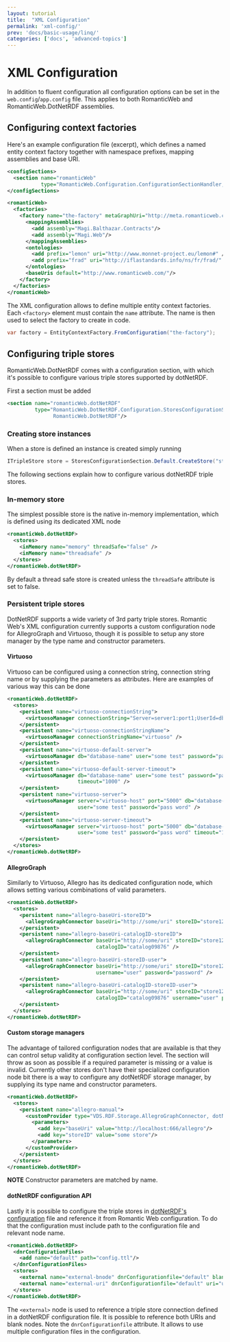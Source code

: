 ```yaml
---
layout: tutorial
title:  "XML Configuration"
permalink: 'xml-config/'
prev: 'docs/basic-usage/linq/'
categories: ['docs', 'advanced-topics']
---
```


# XML Configuration

In addition to fluent configuration all configuration options can be set in the `web.config`/`app.config` file. This
applies to both RomanticWeb and RomanticWeb.DotNetRDF assemblies.

## Configuring context factories

Here's an example configuration file (excerpt), which defines a named entity context factory together with namespace
prefixes, mapping assemblies and base URI.

``` xml
<configSections>
  <section name="romanticWeb"
           type="RomanticWeb.Configuration.ConfigurationSectionHandler, RomanticWeb"/>
</configSections>

<romanticWeb>
  <factories>
    <factory name="the-factory" metaGraphUri="http://meta.romanticweb.com">
      <mappingAssemblies>
        <add assembly="Magi.Balthazar.Contracts"/>
        <add assembly="Magi.Web"/>
      </mappingAssemblies>
      <ontologies>
        <add prefix="lemon" uri="http://www.monnet-project.eu/lemon#" />
        <add prefix="frad" uri="http://iflastandards.info/ns/fr/frad/" />
      </ontologies>
      <baseUris default="http://www.romanticweb.com/"/>
    </factory>
  </factories>
</romanticWeb>
```

The XML configuration allows to define multiple entity context factories. Each `<factory>` element must contain the
`name` attribute. The name is then used to select the factory to create in code.

``` java
var factory = EntityContextFactory.FromConfiguration("the-factory");
```

## Configuring triple stores

RomanticWeb.DotNetRDF comes with a configuration section, with which it's possible to configure various triple stores
supported by dotNetRDF.

First a section must be added

``` xml
<section name="romanticWeb.dotNetRDF"
         type="RomanticWeb.DotNetRDF.Configuration.StoresConfigurationSection,
               RomanticWeb.DotNetRDF"/>
```

### Creating store instances

When a store is defined an instance is created simply running

``` java
ITripleStore store = StoresConfigurationSection.Default.CreateStore("store name");
```

The following sections explain how to configure various dotNetRDF triple stores.

### In-memory store

The simplest possible store is the native in-memory implementation, which is defined using its dedicated XML node

``` xml
<romanticWeb.dotNetRDF>
  <stores>
    <inMemory name="memory" threadSafe="false" />
    <inMemory name="threadsafe" />
  </stores>
</romanticWeb.dotNetRDF>
```

By default a thread safe store is created unless the `threadSafe` attribute is set to false.

### Persistent triple stores

DotNetRDF supports a wide variety of 3rd party triple stores. Romantic Web's XML configuration currently supports a
custom configuration node for AllegroGraph and Virtuoso, though it is possible to setup any store manager by the type
name and constructor parameters.

#### Virtuoso

Virtuoso can be configured using a connection string, connection string name or by supplying the parameters as
attributes. Here are examples of various way this can be done

``` xml
<romanticWeb.dotNetRDF>
  <stores>
    <persistent name="virtuoso-connectionString">
      <virtuosoManager connectionString="Server=server1:port1;UserId=dba;Password=dba;" />
    </persistent>
    <persistent name="virtuoso-connectionStringName">
      <virtuosoManager connectionStringName="virtuoso" />
    </persistent>
    <persistent name="virtuoso-default-server">
      <virtuosoManager db="database-name" user="some test" password="pass word" />
    </persistent>
    <persistent name="virtuoso-default-server-timeout">
      <virtuosoManager db="database-name" user="some test" password="pass word"
                       timeout="1000" />
    </persistent>
    <persistent name="virtuoso-server">
      <virtuosoManager server="virtuoso-host" port="5000" db="database-name"
                       user="some test" password="pass word" />
    </persistent>
    <persistent name="virtuoso-server-timeout">
      <virtuosoManager server="virtuoso-host" port="5000" db="database-name"
                       user="some test" password="pass word" timeout="1000" />
    </persistent>
  </stores>
</romanticWeb.dotNetRDF>
```

#### AllegroGraph

Similarly to Virtuoso, Allegro has its dedicated configuration node, which allows setting various combinations of
valid parameters.

``` xml
<romanticWeb.dotNetRDF>
  <stores>
    <persistent name="allegro-baseUri-storeID">
      <allegroGraphConnector baseUri="http://some/uri" storeID="store1234" />
    </persistent>
    <persistent name="allegro-baseUri-catalogID-storeID">
      <allegroGraphConnector baseUri="http://some/uri" storeID="store1234"
                             catalogID="catalog09876" />
    </persistent>
    <persistent name="allegro-baseUri-storeID-user">
      <allegroGraphConnector baseUri="http://some/uri" storeID="store1234"
                             username="user" password="password" />
    </persistent>
    <persistent name="allegro-baseUri-catalogID-storeID-user">
      <allegroGraphConnector baseUri="http://some/uri" storeID="store1234"
                             catalogID="catalog09876" username="user" password="password" />
    </persistent>
  </stores>
</romanticWeb.dotNetRDF>
```

#### Custom storage managers

The advantage of tailored configuration nodes that are available is that they can control setup validity at configuration
section level. The section will throw as soon as possible if a required parameter is missing or a value is invalid.
Currently other stores don't have their specialized configuration node bit there is a way to configure any dotNetRDF
storage manager, by supplying its type name and constructor parameters.

``` xml
<romanticWeb.dotNetRDF>
  <stores>
    <persistent name="allegro-manual">
      <customProvider type="VDS.RDF.Storage.AllegroGraphConnector, dotNetRDF">
        <parameters>
          <add key="baseUri" value="http://localhost:666/allegro"/>
          <add key="storeID" value="some store"/>
        </parameters>
      </customProvider>
    </persistent>
  </stores>
</romanticWeb.dotNetRDF>
```

__NOTE__ Constructor parameters are matched by name.

#### dotNetRDF configuration API

Lastly it is possible to configure the triple stores in [dotNetRDF's configuration][conf] file and reference it from
Romantic Web configuration. To do that the configuration must include path to the configuration file and relevant node
name.

``` xml
<romanticWeb.dotNetRDF>
  <dnrConfigurationFiles>
    <add name="default" path="config.ttl"/>
  </dnrConfigurationFiles>
  <stores>
    <external name="external-bnode" dnrConfigurationfile="default" blankNode="virtuoso_store" />
    <external name="external-uri" dnrConfigurationfile="default" uri="urn:some:store" />
  </stores>
</romanticWeb.dotNetRDF>
```

The `<external>` node is used to reference a triple store connection defined in a dotNetRDF configuration file. It is
possible to reference both URIs and blank nodes. Note the `dnrConfigurationfile` attribute. It allows to use multiple
configuration files in the configuration.

[conf]: https://bitbucket.org/dotnetrdf/dotnetrdf/wiki/UserGuide/Configuration%20API